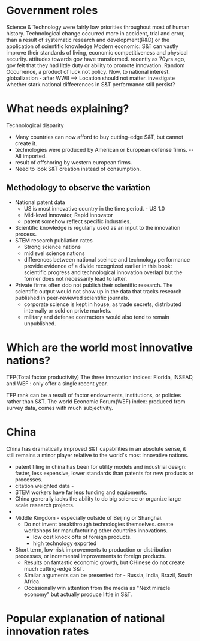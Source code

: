 # Government roles
Science & Technology were fairly low priorities throughout most of human history. 
Technological change occurred more in accident, trial and error, than a result of systematic research and development(R&D) or the application of scientific knowledge 
Modern economic: S&T can vastly improve their standards of living, economic competitiveness and physical security. 
attitudes towards gov have transformed. 
recently as 70yrs ago, gov felt that they had little duty or ability to promote innovation. Random Occurrence, a product of luck not policy. 
Now, to national interest. 
globalization - after WWII
--> Location should not matter. investigate whether stark national diffeerences in S&T performance still persist? 

# What needs explaining? 
Technological disparity
- Many countries can now afford to buy cutting-edge S&T, but cannot create it. 
- technologies were produced by American or European defense firms. -- All imported. 
- result of offshoring by western european firms. 
- Need to look S&T creation instead of consumption. 

## Methodology to observe the variation 
* National patent data 
	* US is most innovative country in the time period. - US 1.0   
	* Mid-level innovator, Rapid innovator
	* patent somehow reflect specific industries.  
* Scientific knowledge is regularly used as an input to the innovation process. 
* STEM research publiation rates 
	* Strong science nations
	* midlevel science nations
	* differences between national sceince and technology performance provide evidence of a divide recognized earlier in this book: scientific progress and technological innovation overlapl but the former does not necessarily lead to latter. 
* Private firms often ddo not publish their scientific research. The scientific output would not show up in the data that tracks research published in peer-reviewed scientific journals. 
	* corporate science is kept in house, as trade secrets, distributed internally or sold on privte markets. 
	* military and defense contractors would also tend to remain unpublished. 

# Which are the world most innovative nations?
 
TFP(Total factor productivity)
The three innovation indices: Florida, INSEAD, and WEF : only offer a single recent year.    

TFP rank can be a result of factor endowments, institutions, or policies rather than S&T. 
The world Economic Forum(WEF) index: produced from survey data, comes with much subjectivity. 

# China
China has dramatically improved S&T capabilities in an absolute sense, it still remains a minor player relative to the world's most innovative nations. 
* patent filing in china has been for utility models and industrial design: faster, less expensive, lower standards than patents for new products or processes. 
* citation weighted data - 
* STEM workers have far less funding and equipments. 
* China generally lacks the ability to do big science or organize large scale research projects. 
* 
* Middle Kingdom - especially outside of Beijing or Shanghai. 
	* Do not invent breakthrough technologies themselves. create workshops for manufacturing other countries innovations. 
		* low cost knock offs of foreign products. 
		* high technology exported
*   Short term, low-risk improvements to production or distribution processes, or incremental improvements to foreign products. 
	* Results on fantastic economic growth, but CHinese do not create much cutting-edge S&T. 
	* Similar arguments can be presented for - Russia, India, Brazil, South Africa. 
	* Occasionally win attention from the media as "Next miracle economy" but actually produce little in S&T. 

# Popular explanation of national innovation rates
 